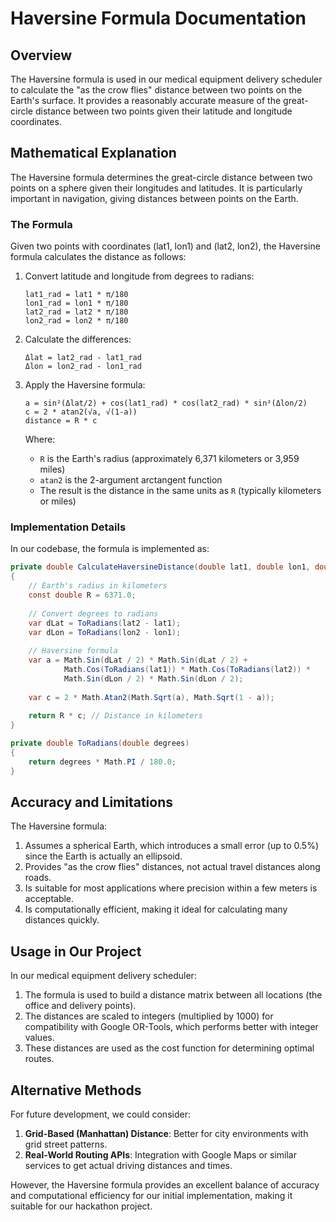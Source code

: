 # Haversine Formula Documentation

## Overview

The Haversine formula is used in our medical equipment delivery scheduler to calculate the "as the crow flies" distance between two points on the Earth's surface. It provides a reasonably accurate measure of the great-circle distance between two points given their latitude and longitude coordinates.

## Mathematical Explanation

The Haversine formula determines the great-circle distance between two points on a sphere given their longitudes and latitudes. It is particularly important in navigation, giving distances between points on the Earth.

### The Formula

Given two points with coordinates (lat1, lon1) and (lat2, lon2), the Haversine formula calculates the distance as follows:

1. Convert latitude and longitude from degrees to radians:
   ```
   lat1_rad = lat1 * π/180
   lon1_rad = lon1 * π/180
   lat2_rad = lat2 * π/180
   lon2_rad = lon2 * π/180
   ```

2. Calculate the differences:
   ```
   Δlat = lat2_rad - lat1_rad
   Δlon = lon2_rad - lon1_rad
   ```

3. Apply the Haversine formula:
   ```
   a = sin²(Δlat/2) + cos(lat1_rad) * cos(lat2_rad) * sin²(Δlon/2)
   c = 2 * atan2(√a, √(1-a))
   distance = R * c
   ```

   Where:
   - `R` is the Earth's radius (approximately 6,371 kilometers or 3,959 miles)
   - `atan2` is the 2-argument arctangent function
   - The result is the distance in the same units as `R` (typically kilometers or miles)

### Implementation Details

In our codebase, the formula is implemented as:

```csharp
private double CalculateHaversineDistance(double lat1, double lon1, double lat2, double lon2)
{
    // Earth's radius in kilometers
    const double R = 6371.0;
    
    // Convert degrees to radians
    var dLat = ToRadians(lat2 - lat1);
    var dLon = ToRadians(lon2 - lon1);
    
    // Haversine formula
    var a = Math.Sin(dLat / 2) * Math.Sin(dLat / 2) +
            Math.Cos(ToRadians(lat1)) * Math.Cos(ToRadians(lat2)) *
            Math.Sin(dLon / 2) * Math.Sin(dLon / 2);
    
    var c = 2 * Math.Atan2(Math.Sqrt(a), Math.Sqrt(1 - a));
    
    return R * c; // Distance in kilometers
}

private double ToRadians(double degrees)
{
    return degrees * Math.PI / 180.0;
}
```

## Accuracy and Limitations

The Haversine formula:

1. Assumes a spherical Earth, which introduces a small error (up to 0.5%) since the Earth is actually an ellipsoid.
2. Provides "as the crow flies" distances, not actual travel distances along roads.
3. Is suitable for most applications where precision within a few meters is acceptable.
4. Is computationally efficient, making it ideal for calculating many distances quickly.

## Usage in Our Project

In our medical equipment delivery scheduler:

1. The formula is used to build a distance matrix between all locations (the office and delivery points).
2. The distances are scaled to integers (multiplied by 1000) for compatibility with Google OR-Tools, which performs better with integer values.
3. These distances are used as the cost function for determining optimal routes.

## Alternative Methods

For future development, we could consider:

1. **Grid-Based (Manhattan) Distance**: Better for city environments with grid street patterns.
2. **Real-World Routing APIs**: Integration with Google Maps or similar services to get actual driving distances and times.

However, the Haversine formula provides an excellent balance of accuracy and computational efficiency for our initial implementation, making it suitable for our hackathon project.
